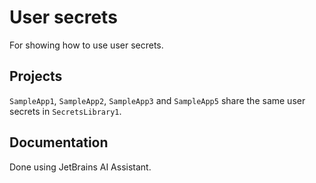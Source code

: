 # User secrets

For showing how to use user secrets. 

## Projects 

`SampleApp1`, `SampleApp2`, `SampleApp3` and `SampleApp5` share the same user secrets in `SecretsLibrary1`.


## Documentation

Done using JetBrains AI Assistant.